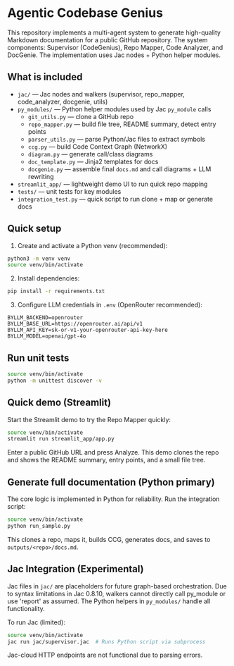 # Agentic Codebase Genius

This repository implements a multi-agent system to generate high-quality Markdown documentation for a public GitHub repository. The system components: Supervisor (CodeGenius), Repo Mapper, Code Analyzer, and DocGenie. The implementation uses Jac nodes + Python helper modules.

## What is included

- `jac/` — Jac nodes and walkers (supervisor, repo_mapper, code_analyzer, docgenie, utils)
- `py_modules/` — Python helper modules used by Jac `py_module` calls
  - `git_utils.py` — clone a GitHub repo
  - `repo_mapper.py` — build file tree, README summary, detect entry points
  - `parser_utils.py` — parse Python/Jac files to extract symbols
  - `ccg.py` — build Code Context Graph (NetworkX)
  - `diagram.py` — generate call/class diagrams
  - `doc_template.py` — Jinja2 templates for docs
  - `docgenie.py` — assemble final `docs.md` and call diagrams + LLM rewriting
- `streamlit_app/` — lightweight demo UI to run quick repo mapping
- `tests/` — unit tests for key modules
- `integration_test.py` — quick script to run clone + map or generate docs

## Quick setup

1. Create and activate a Python venv (recommended):

```bash
python3 -m venv venv
source venv/bin/activate
```

2. Install dependencies:

```bash
pip install -r requirements.txt
```

3. Configure LLM credentials in `.env` (OpenRouter recommended):

```
BYLLM_BACKEND=openrouter
BYLLM_BASE_URL=https://openrouter.ai/api/v1
BYLLM_API_KEY=sk-or-v1-your-openrouter-api-key-here
BYLLM_MODEL=openai/gpt-4o
```

## Run unit tests

```bash
source venv/bin/activate
python -m unittest discover -v
```

## Quick demo (Streamlit)

Start the Streamlit demo to try the Repo Mapper quickly:

```bash
source venv/bin/activate
streamlit run streamlit_app/app.py
```

Enter a public GitHub URL and press Analyze. This demo clones the repo and shows the README summary, entry points, and a small file tree.

## Generate full documentation (Python primary)

The core logic is implemented in Python for reliability. Run the integration script:

```bash
source venv/bin/activate
python run_sample.py
```

This clones a repo, maps it, builds CCG, generates docs, and saves to `outputs/<repo>/docs.md`.

## Jac Integration (Experimental)

Jac files in `jac/` are placeholders for future graph-based orchestration. Due to syntax limitations in Jac 0.8.10, walkers cannot directly call py_module or use 'report' as assumed. The Python helpers in `py_modules/` handle all functionality.

To run Jac (limited):

```bash
source venv/bin/activate
jac run jac/supervisor.jac  # Runs Python script via subprocess
```

Jac-cloud HTTP endpoints are not functional due to parsing errors.
